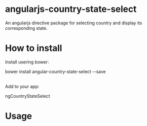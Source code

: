 # angularjs-country-state-select
An angularjs directive package for selecting country and display its corresponding state.

# How to install
Install usering bower:

bower install angular-country-state-select --save<br><br>

Add to your app:

ngCountryStateSelect

# Usage
<pre>
<div ng-model="vm.country" country-select></div>

<div country="{{ vm.country }}" ng-model="vm.state" state-select></div>
</pre>